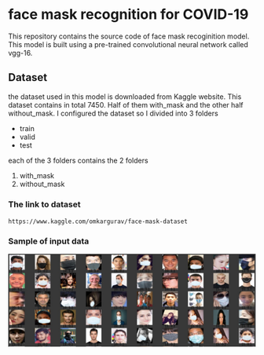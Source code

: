 # face mask recognition for COVID-19
This repository contains the source code of face mask recoginition model. This model is built using a pre-trained convolutional neural network called vgg-16. 

## Dataset
the dataset used in this model is downloaded from Kaggle website. This dataset contains in total 7450. Half of them with_mask and the other half without_mask.
I configured the dataset so I divided into 3 folders
- train
- valid
- test

each of the 3 folders contains the 2 folders 
1. with_mask
2. without_mask

### The link to dataset
	
	https://www.kaggle.com/omkargurav/face-mask-dataset

### Sample of input data
![sample](https://github.com/AtharBagunaid/Face-mask-detector/blob/main/1.png.jpg?raw=true)
